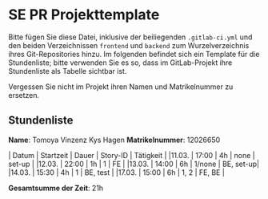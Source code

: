 # SE PR Projekttemplate

Bitte fügen Sie diese Datei, inklusive der beiliegenden `.gitlab-ci.yml` und den beiden Verzeichnissen `frontend` und `backend` zum Wurzelverzeichnis ihres Git-Repositories hinzu.
Im folgenden befindet sich ein Template für die Stundenliste; bitte verwenden Sie es so, dass im GitLab-Projekt ihre Stundenliste als Tabelle sichtbar ist.

Vergessen Sie nicht im Projekt ihren Namen und Matrikelnummer zu ersetzen.

## Stundenliste

**Name**: Tomoya Vinzenz Kys Hagen
**Matrikelnummer**: 12026650


| Datum | Startzeit | Dauer | Story-ID | Tätigkeit |
|11.03. | 17:00     | 4h    |   none   | set-up    |
|12.03. | 22:00     | 1h    |    1     | FE        |
|13.03. | 14:00     | 6h    |   1/none | BE, set-up|
|14.03. | 15:30     | 4h    |    1     | BE, test  |
|17.03. | 15:00     | 6h    |   1, 2   | FE, BE    |

**Gesamtsumme der Zeit**: 21h
